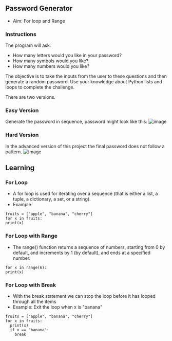 ## Password Generator
- Aim: For loop and Range 

### Instructions

The program will ask:

- How many letters would you like in your password?
- How many symbols would you like?
- How many numbers would you like?


The objective is to take the inputs from the user to these questions and then generate a random password. Use your knowledge about Python lists and loops to complete the challenge.

There are two versions. 
### Easy Version
Generate the password in sequence, password might look like this:
![image](https://user-images.githubusercontent.com/100339175/221462801-ac37e907-ec5f-4290-b9de-c6bd8abf4c67.png)

### Hard Version
In the advanced version of this project the final password does not follow a pattern.
![image](https://user-images.githubusercontent.com/100339175/221463080-c7e1f8e5-7ce4-4830-9210-c92aa75ecfdf.png)

## Learning
### For Loop
- A for loop is used for iterating over a sequence (that is either a list, a tuple, a dictionary, a set, or a string).
- Example
```
fruits = ["apple", "banana", "cherry"]
for x in fruits:
print(x)
```

### For Loop with Range
- The range() function returns a sequence of numbers, starting from 0 by default, and increments by 1 (by default), and ends at a specified number.
```
for x in range(6):
print(x)
```

### For Loop with Break
- With the break statement we can stop the loop before it has looped through all the items
- Example: Exit the loop when x is "banana"
```
fruits = ["apple", "banana", "cherry"]
for x in fruits:
  print(x)
  if x == "banana":
    break
```

